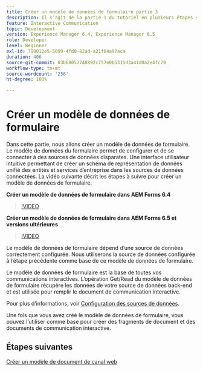 ```yaml
---
title: Créer un modèle de données de formulaire partie 3
description: Il s’agit de la partie 1 du tutoriel en plusieurs étapes sur la création de votre premier document de communication interactive. Dans cette partie, nous allons créer un modèle de données de formulaire. Le modèle de données de formulaire vous permet de configurer et de vous connecter à des sources de données disparates. Il fournit une interface utilisateur intuitive pour créer un schéma unifié de représentation de données des entreprises et des services à travers des sources de données connectées. La vidéo suivante présente les étapes de la création d’un modèle de données de formulaire.
feature: Interactive Communication
topic: Development
version: Experience Manager 6.4, Experience Manager 6.5
role: Developer
level: Beginner
exl-id: 798012e5-5099-4fd0-82ad-a21f64a97aca
duration: 406
source-git-commit: 03b68057748892c757e0b5315d3a41d0a2e4fc79
workflow-type: tm+mt
source-wordcount: '256'
ht-degree: 100%

---
```


# Créer un modèle de données de formulaire

Dans cette partie, nous allons créer un modèle de données de formulaire. Le modèle de données du formulaire permet de configurer et de se connecter à des sources de données disparates. Une interface utilisateur intuitive permettant de créer un schéma de représentation de données unifié des entités et services d’entreprise dans les sources de données connectées. La vidéo suivante décrit les étapes à suivre pour créer un modèle de données de formulaire.

**Créer un modèle de données de formulaire dans AEM Forms 6.4**

>[!VIDEO](https://video.tv.adobe.com/v/27763?quality=12&learn=on)

**Créer un modèle de données de formulaire dans AEM Forms 6.5 et versions ultérieures**

>[!VIDEO](https://video.tv.adobe.com/v/27765?quality=12&learn=on)

Le modèle de données de formulaire dépend d’une source de données correctement configurée. Nous utiliserons la source de données configurée à l’étape précédente comme base de ce modèle de données de formulaire.

Le modèle de données de formulaire est la base de toutes vos communications interactives. L’opération Get/Read du modèle de données de formulaire récupère les données de votre source de données back-end et est utilisée pour remplir le document de communication interactive.

Pour plus d’informations, voir [Configuration des sources de données](parttwo.md).

Une fois que vous avez créé le modèle de données de formulaire, vous pouvez l’utiliser comme base pour créer des fragments de document et des documents de communication interactive.

## Étapes suivantes

[Créer un modèle de document de canal web](./partfour.md)


